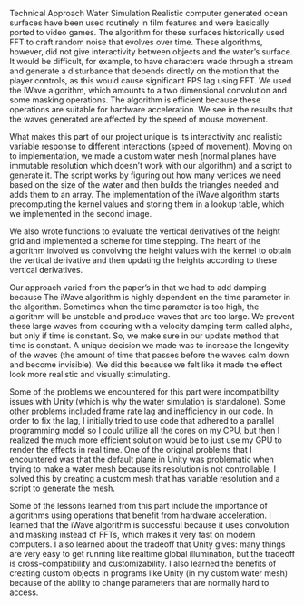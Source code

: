 Technical Approach
Water Simulation
Realistic computer generated ocean surfaces have been used routinely in film features and were basically ported to video games. The algorithm for these surfaces historically used FFT to craft random noise that evolves over time. These algorithms, however, did not give interactivity between objects and the water’s surface. It would be difficult, for example, to have characters wade through a stream and generate a disturbance that depends directly on the motion that the player controls, as this would cause significant FPS lag using FFT. We used the iWave algorithm, which amounts to a two dimensional convolution and some masking operations. The algorithm is efficient because these operations are suitable for hardware acceleration. We see in the results that the waves generated are affected by the speed of mouse movement.

What makes this part of our project unique is its interactivity and realistic variable response to different interactions (speed of movement). Moving on to implementation, we made a custom water mesh (normal planes have immutable resolution which doesn’t work with our algorithm) and a script to generate it. The script works by figuring out how many vertices we need based on the size of the water and then builds the triangles needed and adds them to an array. The implementation of the iWave algorithm starts precomputing the kernel values and storing them in a lookup table, which we implemented in the second image.

We also wrote functions to evaluate the vertical derivatives of the height grid and implemented a scheme for time stepping. The heart of the algorithm involved us convolving the height values with the kernel to obtain the vertical derivative and then updating the heights according to these vertical derivatives.

Our approach varied from the paper’s in that we had to add damping because The iWave algorithm is highly dependent on the time parameter in the algorithm. Sometimes when the time parameter is too high, the algorithm will be unstable and produce waves that are too large. We prevent these large waves from occuring with a velocity damping term called alpha, but only if time is constant. So, we make sure in our update method that time is constant. A unique decision we made was to increase the longevity of the waves (the amount of time that passes before the waves calm down and become invisible). We did this because we felt like it made the effect look more realistic and visually stimulating.

Some of the problems we encountered for this part were incompatibility issues with Unity (which is why the water simulation is standalone). Some other problems included frame rate lag and inefficiency in our code. In order to fix the lag, I initially tried to use code that adhered to a parallel programming model so I could utilize all the cores on my CPU, but then I realized the much more efficient solution would be to just use my GPU to render the effects in real time. One of the original problems that I encountered was that the default plane in Unity was problematic when trying to make a water mesh because its resolution is not controllable, I solved this by creating a custom mesh that has variable resolution and a script to generate the mesh.

Some of the lessons learned from this part include the importance of algorithms using operations that benefit from hardware acceleration. I learned that the iWave algorithm is successful because it uses convolution and masking instead of FFTs, which makes it very fast on modern computers. I also learned about the tradeoff that Unity gives: many things are very easy to get running like realtime global illumination, but the tradeoff is cross-compatibility and customizability. I also learned the benefits of creating custom objects in programs like Unity (in my custom water mesh) because of the ability to change parameters that are normally hard to access.
